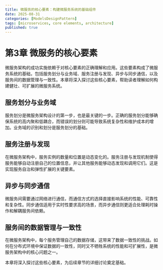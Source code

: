 ```yaml
---
title: 微服务的核心要素：构建微服务系统的基础组件
date: 2025-08-31
categories: [ModelsDesignPattern]
tags: [microservices, core elements, architecture]
published: true
---
```


# 第3章 微服务的核心要素

微服务架构的成功实施依赖于对核心要素的正确理解和应用。这些要素构成了微服务系统的基础，包括服务划分与业务域、服务注册与发现、异步与同步通信，以及服务间的数据管理与一致性。本章将深入探讨这些核心要素，帮助读者理解如何构建健壮、可扩展的微服务系统。

## 服务划分与业务域

服务划分是微服务架构设计的第一步，也是最关键的一步。正确的服务划分能够确保系统的高内聚和低耦合，而错误的划分则可能导致系统复杂性和维护成本的增加。业务域的识别和划分是服务划分的基础。

## 服务注册与发现

在微服务架构中，服务实例的数量和位置是动态变化的。服务注册与发现机制使得服务能够自动注册自己的位置信息，并让其他服务能够动态发现和调用它们。这是实现服务自治和弹性扩展的关键要素。

## 异步与同步通信

微服务间需要通过网络进行通信，而通信方式的选择直接影响系统的性能、可靠性和复杂性。同步通信适用于实时性要求高的场景，而异步通信则更适合处理耗时操作和解耦服务间依赖。

## 服务间的数据管理与一致性

在微服务架构中，每个服务管理自己的数据存储，这带来了数据一致性的挑战。如何在分布式环境中保证数据的一致性，同时又不牺牲系统的性能和可扩展性，是微服务架构中的核心问题之一。

本章将深入探讨这些核心要素，为后续章节的详细讨论奠定基础。